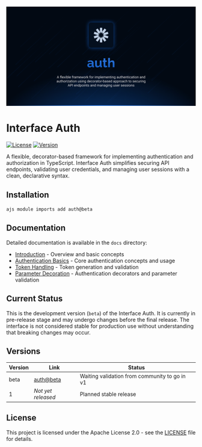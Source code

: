 ![Auth](.github/social-card.png)

# Interface Auth

[![License](https://img.shields.io/badge/License-Apache%202.0-blue.svg)](LICENSE.md)
[![Version](https://img.shields.io/badge/version-beta-orange.svg)](https://github.com/antelopejs/antelope)

A flexible, decorator-based framework for implementing authentication and authorization in TypeScript. Interface Auth simplifies securing API endpoints, validating user credentials, and managing user sessions with a clean, declarative syntax.

## Installation

```bash
ajs module imports add auth@beta
```

## Documentation

Detailed documentation is available in the `docs` directory:

- [Introduction](./docs/1.introduction.md) - Overview and basic concepts
- [Authentication Basics](./docs/2.authentication.md) - Core authentication concepts and usage
- [Token Handling](./docs/3.token-handling.md) - Token generation and validation
- [Parameter Decoration](./docs/4.parameter-decoration.md) - Authentication decorators and parameter validation

## Current Status

This is the development version (`beta`) of the Interface Auth. It is currently in pre-release stage and may undergo changes before the final release. The interface is not considered stable for production use without understanding that breaking changes may occur.

## Versions

| Version | Link                                                                                     | Status                                        |
| ------- | ---------------------------------------------------------------------------------------- | --------------------------------------------- |
| beta    | [auth@beta](https://github.com/AntelopeJS/auth-jwt/tree/main/.antelope/output/auth/beta) | Waiting validation from community to go in v1 |
| 1       | _Not yet released_                                                                       | Planned stable release                        |

## License

This project is licensed under the Apache License 2.0 - see the [LICENSE](LICENSE) file for details.
